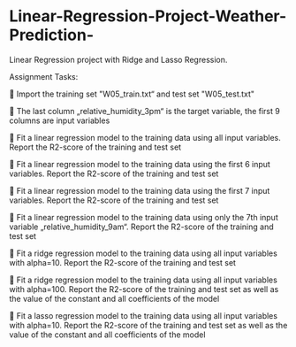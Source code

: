 # Linear-Regression-Project-Weather-Prediction-
Linear Regression project with Ridge and Lasso Regression.

Assignment Tasks:

 Import the training set "W05_train.txt“ and test set "W05_test.txt"

 The last column „relative_humidity_3pm“ is the target variable, the first 9 columns are input variables

 Fit a linear regression model to the training data using all input variables. Report the R2-score of the training and test set

 Fit a linear regression model to the training data using the first 6 input variables. Report the R2-score of the training and test set

 Fit a linear regression model to the training data using the first 7 input variables. Report the R2-score of the training and test set

 Fit a linear regression model to the training data using only the 7th input variable „relative_humidity_9am“.
Report the R2-score of the training and test set

 Fit a ridge regression model to the training data using all input variables with alpha=10. Report the R2-score of the training and test set

 Fit a ridge regression model to the training data using all input variables with alpha=100. Report the R2-score of the training and test set as well as the value of the constant and all coefficients of the model

 Fit a lasso regression model to the training data using all input variables with alpha=10. Report the R2-score of the training and test set as well as the value of the constant and all coefficients of the model

